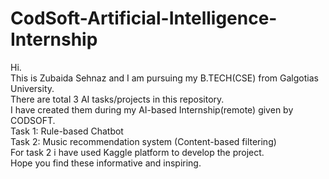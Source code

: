 # CodSoft-Artificial-Intelligence-Internship
Hi.<br>
This is Zubaida Sehnaz and I am pursuing my B.TECH(CSE) from Galgotias University.<br>
There are total 3 AI tasks/projects in this repository.<br>
I have created them during my AI-based Internship(remote) given by CODSOFT.<br>
Task 1: Rule-based Chatbot <br>
Task 2: Music recommendation system (Content-based filtering)<br>
For task 2 i have used Kaggle platform to develop the project.<br>
Hope you find these informative and inspiring.<br>
